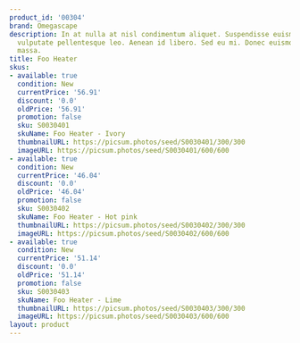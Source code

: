```yaml
---
product_id: '00304'
brand: Omegascape
description: In at nulla at nisl condimentum aliquet. Suspendisse euismod. Mauris
  vulputate pellentesque leo. Aenean id libero. Sed eu mi. Donec euismod vestibulum
  massa.
title: Foo Heater
skus:
- available: true
  condition: New
  currentPrice: '56.91'
  discount: '0.0'
  oldPrice: '56.91'
  promotion: false
  sku: S0030401
  skuName: Foo Heater - Ivory
  thumbnailURL: https://picsum.photos/seed/S0030401/300/300
  imageURL: https://picsum.photos/seed/S0030401/600/600
- available: true
  condition: New
  currentPrice: '46.04'
  discount: '0.0'
  oldPrice: '46.04'
  promotion: false
  sku: S0030402
  skuName: Foo Heater - Hot pink
  thumbnailURL: https://picsum.photos/seed/S0030402/300/300
  imageURL: https://picsum.photos/seed/S0030402/600/600
- available: true
  condition: New
  currentPrice: '51.14'
  discount: '0.0'
  oldPrice: '51.14'
  promotion: false
  sku: S0030403
  skuName: Foo Heater - Lime
  thumbnailURL: https://picsum.photos/seed/S0030403/300/300
  imageURL: https://picsum.photos/seed/S0030403/600/600
layout: product
---
```

